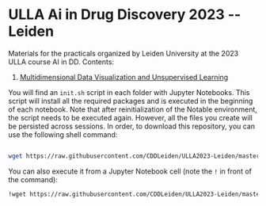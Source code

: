 # ULLA Ai in Drug Discovery 2023 -- Leiden

Materials for the practicals organized by Leiden University at the 2023 ULLA course AI in DD. Contents:

1. [Multidimensional Data Visualization and Unsupervised Learning](./practicals/01_plotting_unsupervised/)

You will find an `init.sh` script in each folder with Jupyter Notebooks. This script will install all the required packages and is executed in the beginning of each notebook. Note that after reinitialization of the Notable environment, the script needs to be executed again. However, all the files you create will be persisted across sessions. In order, to download this repository, you can use the following shell command:

```bash

wget https://raw.githubusercontent.com/CDDLeiden/ULLA2023-Leiden/master/init.sh?token=GHSAT0AAAAAABRXDNY4YIB2B2XREGD3IPWYZAI72VQ -O init.sh && chmod +x init.sh && ./init.sh
```

You can also execute it from a Jupyter Notebook cell (note the `!` in front of the command):

```bash
!wget https://raw.githubusercontent.com/CDDLeiden/ULLA2023-Leiden/master/init.sh?token=GHSAT0AAAAAABRXDNY4YIB2B2XREGD3IPWYZAI72VQ -O init.sh && chmod +x init.sh && ./init.sh
```
